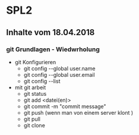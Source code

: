 # SPL2

## Inhalte vom 18.04.2018

### git Grundlagen - Wiedwrholung
* git Konfigurieren
  * git config --global user.name <username>
  * git config --global user.email <email>
  * git config --list
* mit git arbeit
  * git status
  * git add <datei(en)>
  * git commit -m "commit message"
  * git push (wenn man von einem server klont )
  * git pull
  * git clone <url vom repository>
